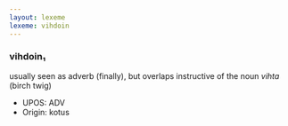 ```yaml
---
layout: lexeme
lexeme: vihdoin
---
```


###  vihdoin₁

usually seen as adverb (finally), but overlaps instructive of the noun *vihta* (birch twig)
* UPOS:  ADV
* Origin:  kotus

